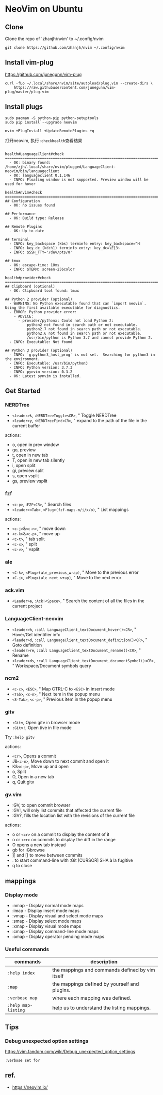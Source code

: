 # NeoVim on Ubuntu

## Clone

Clone the repo of 'zhanjh/nvim' to ~/.config/nvim

```
git clone https://github.com/zhanjh/nvim ~/.config/nvim
```

## Install vim-plug

<https://github.com/junegunn/vim-plug>

```
curl -fLo ~/.local/share/nvim/site/autoload/plug.vim --create-dirs \
    https://raw.githubusercontent.com/junegunn/vim-plug/master/plug.vim
```

## Install plugs

```shell
sudo pacman -S python-pip python-setuptools
sudo pip install --upgrade neovim
```

```shell
nvim +PlugInstall +UpdateRemotePlugins +q
```

打开neovim, 执行`:checkhealth`查看结果

```

health#LanguageClient#check
========================================================================
  - OK: binary found: /home/zjh/.local/share/nvim/plugged/LanguageClient-neovim/bin/languageclient
  - OK: languageclient 0.1.146
  - INFO: Floating window is not supported. Preview window will be used for hover

health#nvim#check
========================================================================
## Configuration
  - OK: no issues found

## Performance
  - OK: Build type: Release

## Remote Plugins
  - OK: Up to date

## terminal
  - INFO: key_backspace (kbs) terminfo entry: key_backspace=^H
  - INFO: key_dc (kdch1) terminfo entry: key_dc=\E[3~
  - INFO: $SSH_TTY='/dev/pts/0'

## tmux
  - OK: escape-time: 10ms
  - INFO: $TERM: screen-256color

health#provider#check
========================================================================
## Clipboard (optional)
  - OK: Clipboard tool found: tmux

## Python 2 provider (optional)
  - WARNING: No Python executable found that can `import neovim`. Using the first available executable for diagnostics.
  - ERROR: Python provider error:
    - ADVICE:
      - provider/pythonx: Could not load Python 2:
          python2 not found in search path or not executable.
          python2.7 not found in search path or not executable.
          python2.6 not found in search path or not executable.
          /usr/bin/python is Python 3.7 and cannot provide Python 2.
  - INFO: Executable: Not found

## Python 3 provider (optional)
  - INFO: `g:python3_host_prog` is not set.  Searching for python3 in the environment.
  - INFO: Executable: /usr/bin/python3
  - INFO: Python version: 3.7.3
  - INFO: pynvim version: 0.3.2
  - OK: Latest pynvim is installed.

```

## Get Started


### NERDTree

* `<leader>k`,   `:NERDTreeToggle<CR>`, " Toggle NERDTree
* `<leader>y`,   `:NERDTreeFind<CR>`,   " expand to the path of the file in the current buffer

actions:

* o,  open in prev window
* go, preview
* t,  open in new tab
* T,  open in new tab silently
* i,  open split
* gi, preview split
* s,  open vsplit
* gs, preview vsplit

### fzf

* `<c-p>`,         :`FZF<CR>`,                 " Search files
* `<leader><Tab>`, `<Plug>(fzf-maps-n/i/x/o)`, " List mappings

actions:

* `<c-j>`&`<c-n>`, " move down
* `<c-k>`&`<c-p>`, " move up
* `<c-t>`,         " tab split
* `<c-x>`,         " split
* `<c-v>`,         " vsplit

### ale

* `<C-k>`, `<Plug>(ale_previous_wrap)`, " Move to the previous error
* `<C-j>`, `<Plug>(ale_next_wrap)`,     " Move to the next error

### ack.vim

* `<Leader>a`, `:Ack!<Space>`, " Search the content of all the files in the current project


### LanguageClient-neovim

* `<leader>h`,  `:call LanguageClient_textDocument_hover()<CR>`,          " Hover/Get identifier info
* `<leader>d`,  `:call LanguageClient_textDocument_definition()<CR>`,     " Goto definition
* `<leader>re`, `:call LanguageClient_textDocument_rename()<CR>`,         " Rename
* `<leader>ds`, `:call LanguageClient_textDocument_documentSymbol()<CR>`, " Workspace/Document symbols query


### ncm2

* `<c-c>`,   `<ESC>`, " Map CTRL-C to `<ESC>` in insert mode
* `<Tab>`,   `<c-n>`, " Next item in the popup menu
* `<S-Tab>`, `<c-p>`, " Previous item in the popup menu

### gitv

* `:Gitv`, Open gitv in browser mode
* `:Gitv!`, Open tive in file mode

Try `:help gitv`

actions:

* `<cr>`, Opens a commit
* J&`<c-n>`, Move down to next commit and open it
* K&`<c-p>`, Move up and open
* o, Split
* O, Open in a new tab
* q, Quit gitv

### gv.vim

* :GV,  to open commit browser
* :GV!, will only list commits that affected the current file
* :GV?, fills the location list with the revisions of the current file

actions:

* o or `<cr>` on a commit to display the content of it
* o or `<cr>` on commits to display the diff in the range
* O opens a new tab instead
* gb for :Gbrowse
* ]] and [[ to move between commits
* . to start command-line with :Git [CURSOR] SHA à la fugitive
* q to close


## mappings

### Display mode

* :nmap - Display normal mode maps
* :imap - Display insert mode maps
* :vmap - Display visual and select mode maps
* :smap - Display select mode maps
* :xmap - Display visual mode maps
* :cmap - Display command-line mode maps
* :omap - Display operator pending mode maps


### Useful commands

| commands            | description                                     |
| ---                 | ---                                             |
| `:help index`       | the mappings and commands defined by vim itself |
| `:map`              | the mappings defined by yourself and plugins.   |
| `:verbose map`      | where each mapping was defined.                 |
| `:help map-listing` | help us to understand the listing mappings.     |


## Tips

### Debug unexpected option settings
<https://vim.fandom.com/wiki/Debug_unexpected_option_settings>

```
:verbose set fo?
```

## ref.

* <https://neovim.io/>
